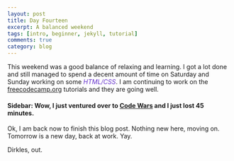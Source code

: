 ```yaml
---
layout: post
title: Day Fourteen
excerpt: A balanced weekend
tags: [intro, beginner, jekyll, tutorial]
comments: true
category: blog
---
```


This weekend was a good balance of relaxing and learning. I got a lot done and still managed to spend a decent amount of time on Saturday and Sunday working on some <em style="color: #6633CC">HTML/CSS</em>. I am continuing to work on the [freecodecamp.org](https://www.freecodecamp.org/) tutorials and they are going well.

#### Sidebar: Wow, I just ventured over to [Code Wars](https://www.codewars.com/) and I just lost 45 minutes.

Ok, I am back now to finish this blog post. Nothing new here, moving on. Tomorrow is a new day, back at work. Yay.

Dirkles, out. 

